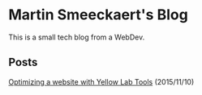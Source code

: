 # Martin Smeeckaert's Blog

This is a small tech blog from a WebDev.

## Posts

[Optimizing a website with Yellow Lab Tools](post/001-optimizing-with-yellow-lab-tools) (2015/11/10)